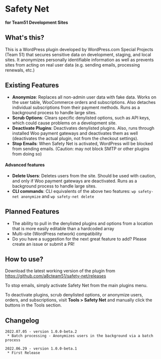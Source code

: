# Safety Net

**for Team51 Development Sites**

## What's this?
This is a WordPress plugin developed by WordPress.com Special Projects (Team 51) that secures sensitive data on development, staging, and local sites. It anonymizes personally identifiable information as well as prevents sites from acting on real user data (e.g. sending emails, processing renewals, etc.)

## Existing Features
- **Anonymize**: Replaces all non-admin user data with fake data. Works on the user table, WooCommerce orders and subscriptions. Also detaches individual subscriptions from their payment methods. Runs as a background process to handle large sites.
- **Scrub Options**: Clears specific denylisted options, such as API keys, which could cause problems on a development site.
- **Deactivate Plugins**: Deactivates denylisted plugins. Also, runs through installed Woo payment gateways and deactivates them as well (deactivates the actual plugin, not from the checkout settings).
- **Stop Emails**: When Safety Net is activated, WordPress will be blocked from sending emails. (Caution: may not block SMTP or other plugins from doing so)

#### Advanced features
- **Delete Users**: Deletes users from the site. Should be used with caution, and only if Woo payment gateways are deactivated. Runs as a background process to handle large sites.
- **CLI commands**: CLI equivalents of the above two features: `wp safety-net anonymize` and `wp safety-net delete`

## Planned Features
- The ability to pull in the denylisted plugins and options from a location that is more easily editable than a hardcoded array
- Multi-site (WordPress network) compatibility
- Do you have a suggestion for the next great feature to add? Please create an issue or submit a PR!

## How to use?
Download the latest working version of the plugin from https://github.com/a8cteam51/safety-net/releases

To stop emails, simply activate Safety Net from the main plugins menu.

To deactivate plugins, scrub denylisted options, or anonymize users, orders, and subscriptions, visit **Tools > Safety Net** and manually click the buttons in the Tools section.

## Changelog
```
2022.07.05 - version 1.0.0-beta.2
 * Batch processing - Anonymizes users in the background via a batch process

2022.06.29 - version 1.0.0-beta.1
 * First Release
```
